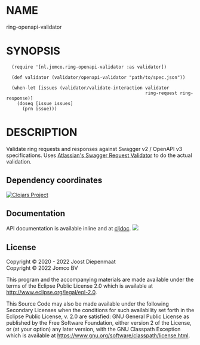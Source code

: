 # NAME

ring-openapi-validator

# SYNOPSIS

      (require '[nl.jomco.ring-openapi-validator :as validator])
      
      (def validator (validator/openapi-validator "path/to/spec.json"))
      
      (when-let [issues (validator/validate-interaction validator
                                                        ring-request ring-response)]
        (doseq [issue issues]
          (prn issue)))

# DESCRIPTION

Validate ring requests and responses against Swagger v2 / OpenAPI v3
specifications. Uses [Atlassian's Swagger Request
Validator](https://bitbucket.org/atlassian/swagger-request-validator/src/master/)
to do the actual validation.

## Dependency coordinates

[![Clojars Project](https://img.shields.io/clojars/v/nl.jomco/ring-openapi-validator.svg)](https://clojars.org/nl.jomco/ring-openapi-validator)

## Documentation

API documentation is available inline and at [cljdoc](https://cljdoc.org/d/nl.jomco/ring-openapi-validator/CURRENT). [![](https://cljdoc.org/badge/nl.jomco/ring-openapi-validator)](https://cljdoc.org/jump/release/nl.jomco/ring-openapi-validator)

## License

Copyright © 2020 - 2022 Joost Diepenmaat\
Copyright © 2022 Jomco BV

This program and the accompanying materials are made available under the
terms of the Eclipse Public License 2.0 which is available at
http://www.eclipse.org/legal/epl-2.0.

This Source Code may also be made available under the following Secondary
Licenses when the conditions for such availability set forth in the Eclipse
Public License, v. 2.0 are satisfied: GNU General Public License as published by
the Free Software Foundation, either version 2 of the License, or (at your
option) any later version, with the GNU Classpath Exception which is available
at https://www.gnu.org/software/classpath/license.html.
